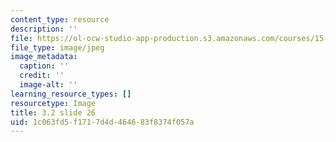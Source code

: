 ```yaml
---
content_type: resource
description: ''
file: https://ol-ocw-studio-app-production.s3.amazonaws.com/courses/15-s21-nuts-and-bolts-of-business-plans-january-iap-2014/1c063fd5f1717d4d464683f8374f057a_Slide26.JPG
file_type: image/jpeg
image_metadata:
  caption: ''
  credit: ''
  image-alt: ''
learning_resource_types: []
resourcetype: Image
title: 3.2 slide 26
uid: 1c063fd5-f171-7d4d-4646-83f8374f057a
---
```

